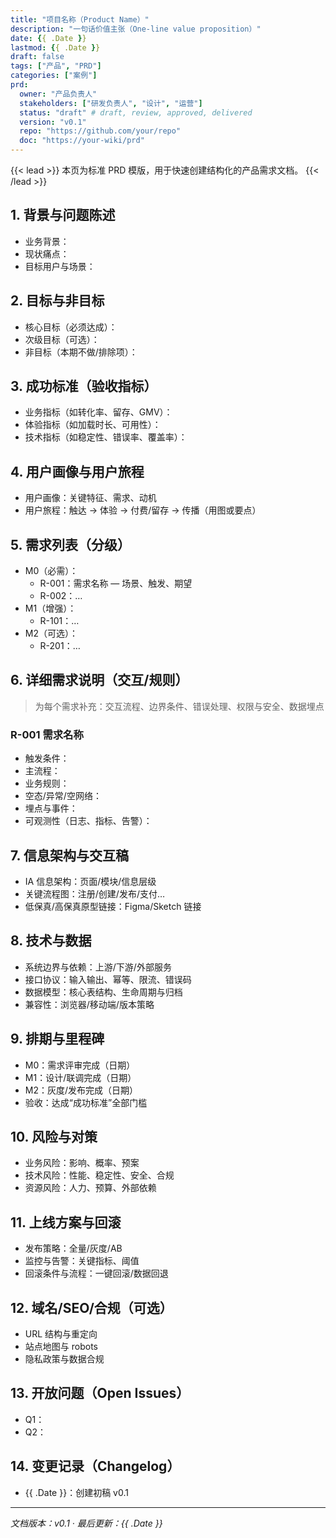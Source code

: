 ```yaml
---
title: "项目名称（Product Name）"
description: "一句话价值主张（One-line value proposition）"
date: {{ .Date }}
lastmod: {{ .Date }}
draft: false
tags: ["产品", "PRD"]
categories: ["案例"]
prd:
  owner: "产品负责人"
  stakeholders: ["研发负责人", "设计", "运营"]
  status: "draft" # draft, review, approved, delivered
  version: "v0.1"
  repo: "https://github.com/your/repo"
  doc: "https://your-wiki/prd"
---
```


{{< lead >}}
本页为标准 PRD 模版，用于快速创建结构化的产品需求文档。
{{< /lead >}}

## 1. 背景与问题陈述
- 业务背景：
- 现状痛点：
- 目标用户与场景：

## 2. 目标与非目标
- 核心目标（必须达成）：
- 次级目标（可选）：
- 非目标（本期不做/排除项）：

## 3. 成功标准（验收指标）
- 业务指标（如转化率、留存、GMV）：
- 体验指标（如加载时长、可用性）：
- 技术指标（如稳定性、错误率、覆盖率）：

## 4. 用户画像与用户旅程
- 用户画像：关键特征、需求、动机
- 用户旅程：触达 → 体验 → 付费/留存 → 传播（用图或要点）

## 5. 需求列表（分级）
- M0（必需）：
  - R-001：需求名称 — 场景、触发、期望
  - R-002：…
- M1（增强）：
  - R-101：…
- M2（可选）：
  - R-201：…

## 6. 详细需求说明（交互/规则）
> 为每个需求补充：交互流程、边界条件、错误处理、权限与安全、数据埋点

### R-001 需求名称
- 触发条件：
- 主流程：
- 业务规则：
- 空态/异常/空网络：
- 埋点与事件：
- 可观测性（日志、指标、告警）：

## 7. 信息架构与交互稿
- IA 信息架构：页面/模块/信息层级
- 关键流程图：注册/创建/发布/支付…
- 低保真/高保真原型链接：Figma/Sketch 链接

## 8. 技术与数据
- 系统边界与依赖：上游/下游/外部服务
- 接口协议：输入输出、幂等、限流、错误码
- 数据模型：核心表结构、生命周期与归档
- 兼容性：浏览器/移动端/版本策略

## 9. 排期与里程碑
- M0：需求评审完成（日期）
- M1：设计/联调完成（日期）
- M2：灰度/发布完成（日期）
- 验收：达成“成功标准”全部门槛

## 10. 风险与对策
- 业务风险：影响、概率、预案
- 技术风险：性能、稳定性、安全、合规
- 资源风险：人力、预算、外部依赖

## 11. 上线方案与回滚
- 发布策略：全量/灰度/AB
- 监控与告警：关键指标、阈值
- 回滚条件与流程：一键回滚/数据回退

## 12. 域名/SEO/合规（可选）
- URL 结构与重定向
- 站点地图与 robots
- 隐私政策与数据合规

## 13. 开放问题（Open Issues）
- Q1：
- Q2：

## 14. 变更记录（Changelog）
- {{ .Date }}：创建初稿 v0.1

---

*文档版本：v0.1 · 最后更新：{{ .Date }}*

